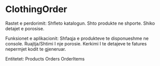 # ClothingOrder


Rastet e perdorimit:
Shfleto katalogun.
Shto produkte ne shporte.
Shiko detajet e porosise.


Funksionet e aplikacionit:
Shfaqja e produkteve te disponueshme ne console.
Ruajtja/Shtimi I nje porosie.
Kerkimi I te detajeve te fatures nepermjet kodit te gjeneruar.


Entitetet:
Products
Orders
OrderItems
